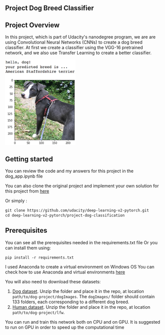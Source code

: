 [//]: # (Image References)

[image1]: ./img/sample_dog_output.png "Sample Output"

## Project Dog Breed Classifier

## Project Overview

In this project, which is part of Udacity's nanodegree program, we are are using Convolutional Neural Networks (CNNs) to create a dog breed classifier. At first we create a classifier using the VGG-16 pretrained network, and we also use Transfer Learning to create a better classifier.  

![Sample Output][image1]


## Getting started

You can review the code and my answers for this project in the dog_app.ipynb file

You can also clone the original project and implement your own solution for this project from [here](https://github.com/udacity/deep-learning-v2-pytorch)

Or simply : 
```
git clone https://github.com/udacity/deep-learning-v2-pytorch.git
cd deep-learning-v2-pytorch/project-dog-classification
```
## Prerequisites
You can see all the prerequisites needed in the requirements.txt file
Or you can install them using:
```
pip install -r requirements.txt
```
I used Anaconda to create a virtual environment on Windows OS
You can check how to use Anaconda and virtual environments [here](https://www.anaconda.com/products/individual)

You will also need to download these datasets:
1.  [Dog dataset](https://s3-us-west-1.amazonaws.com/udacity-aind/dog-project/dogImages.zip).  Unzip the folder and place it in the repo, at location `path/to/dog-project/dogImages`.  The `dogImages/` folder should contain 133 folders, each corresponding to a different dog breed.
2.  [Human dataset](http://vis-www.cs.umass.edu/lfw/lfw.tgz).  Unzip the folder and place it in the repo, at location `path/to/dog-project/lfw`. 

You can run and train this network both on CPU and on GPU.
It is suggested to run on GPU in order to speed up the computational time

